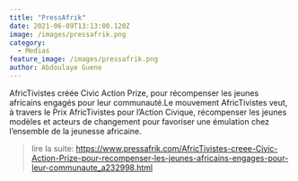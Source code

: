```yaml
---
title: "PressAfrik"
date: 2021-06-09T13:13:00.120Z
image: /images/pressafrik.png
category:
  - Medias
feature_image: /images/pressafrik.png
author: Abdoulaye Guene
---
```

AfricTivistes créée Civic Action Prize, pour récompenser les jeunes africains engagés pour leur communauté.Le mouvement AfricTivistes veut, à travers le Prix AfricTivistes pour l’Action Civique, récompenser les jeunes modèles et acteurs de changement pour favoriser une émulation chez l’ensemble de la jeunesse africaine.
>lire la suite: https://www.pressafrik.com/AfricTivistes-creee-Civic-Action-Prize-pour-recompenser-les-jeunes-africains-engages-pour-leur-communaute_a232998.html